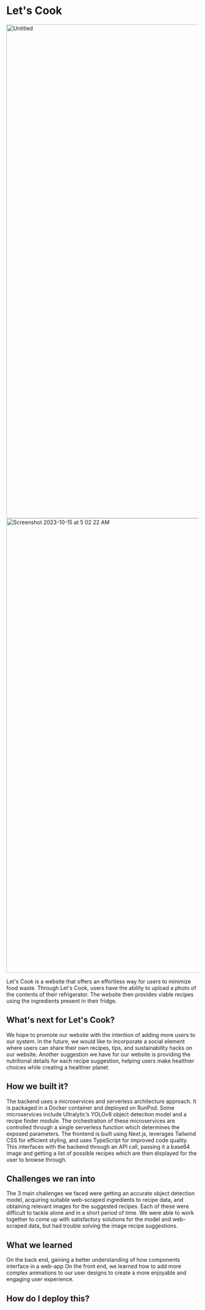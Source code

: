 # Let's Cook

<img width="1294" alt="Untitled" src="https://github.com/ghubnerr/pots_n_pans/assets/144561702/c9acc9d9-0100-4b78-958b-9a0fcb5dc837">

<img width="1191" alt="Screenshot 2023-10-15 at 5 02 22 AM" src="https://github.com/ghubnerr/pots_n_pans/assets/144561702/13c3377a-c22c-4e21-95da-204e69a88d2b">


Let's Cook is a website that offers an effortless way for users to minimize food waste. Through Let's Cook, users have the ability to upload a photo of the contents of their refrigerator. The website then provides viable recipes using the ingredients present in their fridge.

## What's next for Let's Cook? 

We hope to promote our website with the intention of adding more users to our system. In the future, we would like to Incorporate a social element where users can share their own recipes, tips, and sustainability hacks on our website. Another suggestion we have for our website is providing the nutritional details for each recipe suggestion, helping users make healthier choices while creating a healthier planet.

## How we built it?
The backend uses a microservices and serverless architecture approach. It is packaged in a Docker container and deployed on RunPod. Some microservices include Ultralytic’s YOLOv8 object detection model and a recipe finder module. The orchestration of these microservices are controlled through a single serverless function which determines the exposed parameters.
The frontend is built using Next.js, leverages Tailwind CSS for efficient styling, and uses TypeScript for improved code quality. This interfaces with the backend through an API call, passing it a base64 image and getting a list of possible recipes which are then displayed for the user to browse through.

## Challenges we ran into
The 3 main challenges we faced were getting an accurate object detection model, acquiring suitable web-scraped ingredients to recipe data, and obtaining relevant images for the suggested recipes. Each of these were difficult to tackle alone and in a short period of time. We were able to work together to come up with satisfactory solutions for the model and web-scraped data, but had trouble solving the image recipe suggestions. 

## What we learned
On the back end, gaining a better understanding of how components interface in a web-app
On the front end, we learned how to add more complex animations to our user designs to create a more enjoyable and engaging user experience. 

## How do I deploy this?
